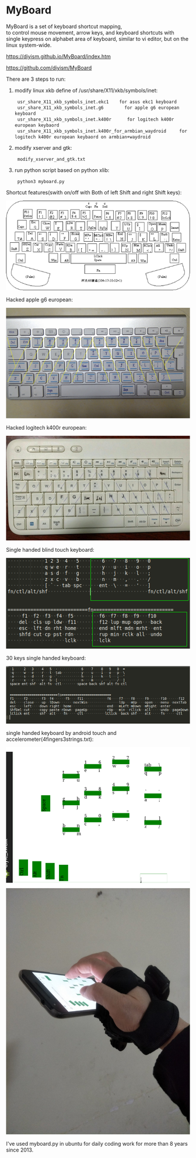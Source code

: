 # MyBoard
MyBoard is a set of keyboard shortcut mapping,  
to control mouse movement, arrow keys, and keyboard shortcuts  with single keypress on alphabet area of keyboard, 
similar to vi editor, but on the linux system-wide.

https://diyism.github.io/MyBoard/index.htm

https://github.com/diyism/MyBoard

There are 3 steps to run:

1. modify linux xkb define of /usr/share/X11/xkb/symbols/inet:

        usr_share_X11_xkb_symbols_inet.ekc1    for asus ekc1 keyboard
        usr_share_X11_xkb_symbols_inet.g6        for apple g6 european keyboard
        usr_share_X11_xkb_symbols_inet.k400r      for logitech k400r european keybaord
        usr_share_X11_xkb_symbols_inet.k400r_for_armbian_waydroid     for logitech k400r european keybaord on armbian+waydroid

2. modify xserver and gtk:

        modify_xserver_and_gtk.txt

3. run python script based on python xlib:

        python3 myboard.py

Shortcut features(swith on/off with Both of left Shift and right Shift keys):

![](./keyboard.gif)

Hacked apple g6 european:

![](./apple_g6_pro_euro.png)

Hacked logitech k400r european:

![](./logitech_k400r_euro.jpg)

Single handed blind touch keyboard:

![](./single_handed_blind_touch_keyboard.png)

30 keys single handed keyboard:

![](./30_keys_single_handed_keyboard.png)

single handed keyboard by android touch and accelerometer(4fingers3strings.txt):

![](./single_handed_touch_and_accelerometer.png)
![](./single_handed_touch_and_accelerometer_real.jpg)

I've used myboard.py in ubuntu for daily coding work for more than 8 years since 2013.
